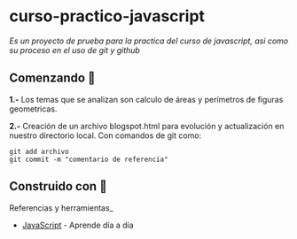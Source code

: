 # curso-practico-javascript
_Es un proyecto de prueba para la practica del curso de javascript, asi como su proceso en el uso de git y github_

## Comenzando 🚀

**1.-** Los temas que se analizan son calculo de áreas y perímetros de figuras geometricas.

**2.-** Creación de un archivo blogspot.html para evolución y actualización en nuestro directorio local. Con comandos de git como:

```
git add archivo
git commit -m "comentario de referencia"
```

## Construido con :hammer:

Referencias y herramientas_

* [JavaScript](https://developer.mozilla.org/en-US/docs/Web/JavaScript) - Aprende día a día



